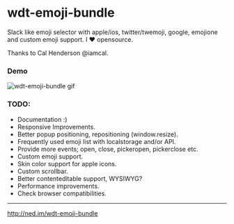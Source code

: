 # wdt-emoji-bundle

Slack like emoji selector with apple/ios, twitter/twemoji, google, emojione and custom emoji support. I :heart: opensource.

Thanks to Cal Henderson @iamcal.

### Demo

![wdt-emoji-bundle gif](https://raw.githubusercontent.com/needim/wdt-emoji-bundle/master/wdt-emoji-bundle.gif "wdt-emoji-bundle gif")

### TODO:

- Documentation :)
- Responsive Improvements.
- Better popup positioning, repositioning (window.resize).
- Frequently used emoji list with localstorage and/or API.
- Provide more events; open, close, pickeropen, pickerclose etc.
- Custom emoji support.
- Skin color support for apple icons.
- Custom scrollbar.
- Better contenteditable support, WYSIWYG?
- Performance improvements.
- Check browser compatibilities.

---

<http://ned.im/wdt-emoji-bundle>